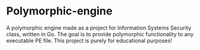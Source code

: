 # Polymorphic-engine
A polymorphic engine made as a project for Information Systems Security class, written in Go. The goal is to provide polymorphic functionality to any executable PE file. This project is purely for educational purposes!
